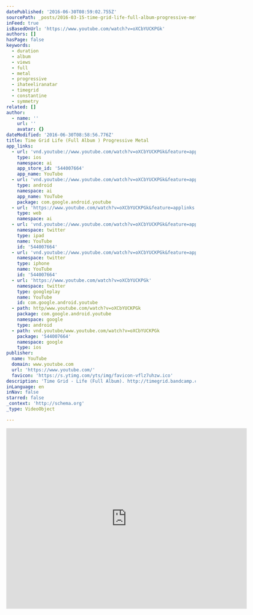 ```yaml
---
datePublished: '2016-06-30T08:59:02.755Z'
sourcePath: _posts/2016-03-15-time-grid-life-full-album-progressive-metal.md
inFeed: true
isBasedOnUrl: 'https://www.youtube.com/watch?v=oXCbYUCKPGk'
authors: []
hasPage: false
keywords:
  - duration
  - album
  - views
  - full
  - metal
  - progressive
  - ihateeliranatar
  - timegrid
  - constantine
  - symmetry
related: []
author:
  - name: ''
    url: ''
    avatar: {}
dateModified: '2016-06-30T08:58:56.776Z'
title: Time Grid Life (Full Album ) Progressive Metal
app_links:
  - url: 'vnd.youtube://www.youtube.com/watch?v=oXCbYUCKPGk&feature=applinks'
    type: ios
    namespace: ai
    app_store_id: '544007664'
    app_name: YouTube
  - url: 'vnd.youtube://www.youtube.com/watch?v=oXCbYUCKPGk&feature=applinks'
    type: android
    namespace: ai
    app_name: YouTube
    package: com.google.android.youtube
  - url: 'https://www.youtube.com/watch?v=oXCbYUCKPGk&feature=applinks'
    type: web
    namespace: ai
  - url: 'vnd.youtube://www.youtube.com/watch?v=oXCbYUCKPGk&feature=applinks'
    namespace: twitter
    type: ipad
    name: YouTube
    id: '544007664'
  - url: 'vnd.youtube://www.youtube.com/watch?v=oXCbYUCKPGk&feature=applinks'
    namespace: twitter
    type: iphone
    name: YouTube
    id: '544007664'
  - url: 'https://www.youtube.com/watch?v=oXCbYUCKPGk'
    namespace: twitter
    type: googleplay
    name: YouTube
    id: com.google.android.youtube
  - path: http/www.youtube.com/watch?v=oXCbYUCKPGk
    package: com.google.android.youtube
    namespace: google
    type: android
  - path: vnd.youtube/www.youtube.com/watch?v=oXCbYUCKPGk
    package: '544007664'
    namespace: google
    type: ios
publisher:
  name: YouTube
  domain: www.youtube.com
  url: 'https://www.youtube.com/'
  favicon: 'https://s.ytimg.com/yts/img/favicon-vflz7uhzw.ico'
description: 'Time Grid - Life (Full Album). http://timegrid.bandcamp.com'
inLanguage: en
inNav: false
starred: false
_context: 'http://schema.org'
_type: VideoObject

---
```

<iframe src="https://cdn.embedly.com/widgets/media.html?src=https%3A%2F%2Fwww.youtube.com%2Fembed%2FoXCbYUCKPGk%3Ffeature%3Doembed&amp;url=https%3A%2F%2Fwww.youtube.com%2Fwatch%3Fv%3DoXCbYUCKPGk&amp;image=https%3A%2F%2Fi.ytimg.com%2Fvi%2FoXCbYUCKPGk%2Fhqdefault.jpg&amp;key=b7d04c9b404c499eba89ee7072e1c4f7&amp;type=text%2Fhtml&amp;schema=youtube" width="640" height="480" scrolling="no" frameborder="0" allowfullscreen="allowfullscreen" style=""></iframe>